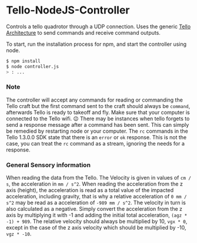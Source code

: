 # Tello-NodeJS-Controller

Controls a tello quadrotor through a UDP connection. Uses the generic [Tello Architecture](https://dl-cdn.ryzerobotics.com/downloads/tello/20180910/Tello%20SDK%20Documentation%20EN_1.3.pdf) to send commands and receive command outputs.

To start, run the installation process for npm, and start the controller using node.

```bash
$ npm install
$ node controller.js
> : ...
```

### Note

The controller will accept any commands for reading or commanding the Tello craft but the first command sent to the craft should always be `command`, afterwards Tello is ready to takeoff and fly.
Make sure that your computer is connected to the Tello wifi. 😉
There may be instances when tello forgets to send a response message after a command has been sent. This can simply be remedied by restarting node or your computer.
The `rc` commands in the Tello 1.3.0.0 SDK state that there is an `error` or `ok` response. This is not the case, you can treat the `rc` command as a stream, ignoring the needs for a response.

### General Sensory information

When reading the data from the Tello. The Velocity is given in values of `cm / s`, the acceleration in `mm / s^2`. When reading the acceleration from the z axis (height), the acceleration is read as a total value of the impacted acceleration, including gravity, that is why a relative acceleration of `0 mm / s^2` may be read as a acceleration of `-989 mm / s^2`. The velocity in turn is also calculated as a negative. Simply convert the acceleration from the z axis by multiplying it with -1 and adding the initial total acceleration, `(agz * -1) + 989`. The relative velocity should always be multiplied by 10, `vgx * 0`, except in the case of the z axis velocity which should be multiplied by -10, `vgz * -10`.